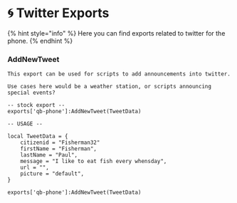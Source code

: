 # 🌀 Twitter Exports

{% hint style="info" %}
Here you can find exports related to twitter for the phone.
{% endhint %}

### AddNewTweet

```
This export can be used for scripts to add announcements into twitter.

Use cases here would be a weather station, or scripts announcing special events?

-- stock export --
exports['qb-phone']:AddNewTweet(TweetData)

-- USAGE --

local TweetData = {
    citizenid = "Fisherman32"
    firstName = "Fisherman",
    lastName = "Paul",
    message = "I like to eat fish every whensday",
    url = "",
    picture = "default",
}

exports['qb-phone']:AddNewTweet(TweetData)
```
